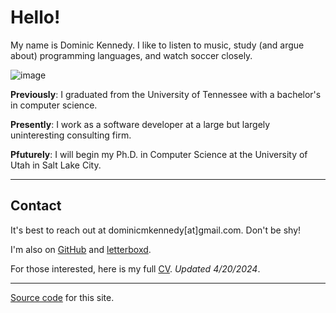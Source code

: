 # Hello!

My name is Dominic Kennedy. I like to listen to music, study (and argue about) programming languages, and watch soccer closely.

![image](dominic_nyc.jpg)

**Previously**: I graduated from the University of Tennessee with a bachelor's in computer science.

**Presently**: I work as a software developer at a large but largely uninteresting consulting firm.

**Pfuturely**: I will begin my Ph.D. in Computer Science at the University of Utah in Salt Lake City.

---

## Contact

It's best to reach out at dominicmkennedy[at]gmail.com. Don't be shy!

I'm also on [GitHub](https://github.com/dominicmkennedy) and [letterboxd](https://letterboxd.com/dominickennedy).

For those interested, here is my full [CV](kennedy_cv.pdf). *Updated 4/20/2024*.

---

[Source code](https://github.com/dominicmkennedy/dominic-site) for this site.
